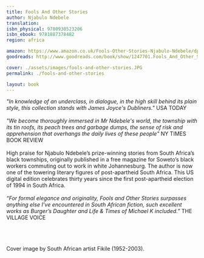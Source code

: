 ```yaml
---
title: Fools And Other Stories
author: Njabulo Ndebele
translation: 
isbn_physical: 9780930523206
isbn_ebook: 9781887378482
region: africa

amazon: https://www.amazon.co.uk/Fools-Other-Stories-Njabulo-Ndebele/dp/0930523202/ref=sr_1_1?keywords=ndebele+fools+and+other+stories&qid=1573240987&s=books&sr=1-1
goodreads: http://www.goodreads.com/book/show/1247701.Fools_And_Other_Stories

cover: ./assets/images/fools-and-other-stories.JPG
permalink: ./fools-and-other-stories

layout: book
---
```

*"In knowledge of an underclass, in dialogue, in the high skill behind its plain style, this collection stands with James Joyce's Dubliners."* USA TODAY
<br><br>
*"We become thoroughly immersed in Mr Ndebele's world, the township with its tin roofs, its peach trees and garbage dumps, the sense of risk and apprehension that overhangs the daily lives of these people"* NY TIMES BOOK REVIEW
<br><br>
High praise for Njabulo Ndebele’s prize-winning stories from South Africa’s black townships, originally published in a free magazine for Soweto’s black workers commuting out to work in white Johannesburg. The author is now one of the towering literary figures of post-apartheid South Africa. This US digital edition celebrates thirty years since the first post-apartheid election of 1994 in South Africa.
<br> <br>
*“For formal elegance and originality, Fools and Other Stories surpasses anything else I’ve encountered in South African fiction, such excellent works as Burger’s Daughter and Life & Times of Michael K included.”* THE VILLAGE VOICE
<br> <br>

<br><br>
Cover image by South African artist Fikile (1952-2003).
